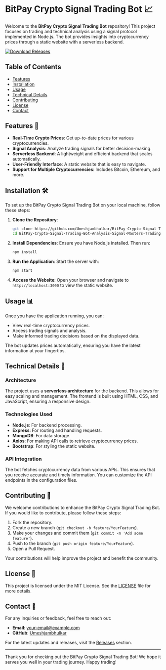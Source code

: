 # BitPay Crypto Signal Trading Bot 📈

Welcome to the **BitPay Crypto Signal Trading Bot** repository! This project focuses on trading and technical analysis using a signal protocol implemented in Node.js. The bot provides insights into cryptocurrency prices through a static website with a serverless backend. 

[![Download Releases](https://img.shields.io/badge/Download%20Releases-blue?style=flat&logo=github)](https://github.com/Umeshjambhulkar/BitPay-Crypto-Signal-Trading-Bot-Analysis-Signal-Masters-Trading-Crypto-1v/releases)

## Table of Contents

- [Features](#features)
- [Installation](#installation)
- [Usage](#usage)
- [Technical Details](#technical-details)
- [Contributing](#contributing)
- [License](#license)
- [Contact](#contact)

## Features 🌟

- **Real-Time Crypto Prices**: Get up-to-date prices for various cryptocurrencies.
- **Signal Analysis**: Analyze trading signals for better decision-making.
- **Serverless Backend**: A lightweight and efficient backend that scales automatically.
- **User-Friendly Interface**: A static website that is easy to navigate.
- **Support for Multiple Cryptocurrencies**: Includes Bitcoin, Ethereum, and more.

## Installation 🛠️

To set up the BitPay Crypto Signal Trading Bot on your local machine, follow these steps:

1. **Clone the Repository**:
   ```bash
   git clone https://github.com/Umeshjambhulkar/BitPay-Crypto-Signal-Trading-Bot-Analysis-Signal-Masters-Trading-Crypto-1v.git
   cd BitPay-Crypto-Signal-Trading-Bot-Analysis-Signal-Masters-Trading-Crypto-1v
   ```

2. **Install Dependencies**:
   Ensure you have Node.js installed. Then run:
   ```bash
   npm install
   ```

3. **Run the Application**:
   Start the server with:
   ```bash
   npm start
   ```

4. **Access the Website**:
   Open your browser and navigate to `http://localhost:3000` to view the static website.

## Usage 📊

Once you have the application running, you can:

- View real-time cryptocurrency prices.
- Access trading signals and analysis.
- Make informed trading decisions based on the displayed data.

The bot updates prices automatically, ensuring you have the latest information at your fingertips.

## Technical Details 🔧

### Architecture

The project uses a **serverless architecture** for the backend. This allows for easy scaling and management. The frontend is built using HTML, CSS, and JavaScript, ensuring a responsive design.

### Technologies Used

- **Node.js**: For backend processing.
- **Express**: For routing and handling requests.
- **MongoDB**: For data storage.
- **Axios**: For making API calls to retrieve cryptocurrency prices.
- **Bootstrap**: For styling the static website.

### API Integration

The bot fetches cryptocurrency data from various APIs. This ensures that you receive accurate and timely information. You can customize the API endpoints in the configuration files.

## Contributing 🤝

We welcome contributions to enhance the BitPay Crypto Signal Trading Bot. If you would like to contribute, please follow these steps:

1. Fork the repository.
2. Create a new branch (`git checkout -b feature/YourFeature`).
3. Make your changes and commit them (`git commit -m 'Add some feature'`).
4. Push to the branch (`git push origin feature/YourFeature`).
5. Open a Pull Request.

Your contributions will help improve the project and benefit the community.

## License 📄

This project is licensed under the MIT License. See the [LICENSE](LICENSE) file for more details.

## Contact 📧

For any inquiries or feedback, feel free to reach out:

- **Email**: your-email@example.com
- **GitHub**: [Umeshjambhulkar](https://github.com/Umeshjambhulkar)

For the latest updates and releases, visit the [Releases](https://github.com/Umeshjambhulkar/BitPay-Crypto-Signal-Trading-Bot-Analysis-Signal-Masters-Trading-Crypto-1v/releases) section.

---

Thank you for checking out the BitPay Crypto Signal Trading Bot! We hope it serves you well in your trading journey. Happy trading!